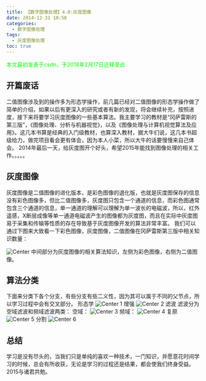 ```yaml
---
title: 【数字图像处理】4.0:灰度图像
date: 2014-12-31 10:58
categories:
  - 数字图像处理
tags:
  - 灰度图像处理
toc: true
---
```

<font color="00FF00">本文最初发表于csdn，于2018年2月17日迁移至此</font>

## 开篇废话
二值图像涉及到的操作多为形态学操作，前几篇已经对二值图像的形态学操作做了简单的介绍，如果以后有更深入的研究或者有新的发现，将会继续补充，按照进度，接下来将要学习灰度图像的一些基本算法。我主要学习的教材是“冈萨雷斯的第三版”，《图像处理、分析与机器视觉》，以及《图像处理与计算机视觉算法及应用》。这几本书算是经典的入门级教材，也算深入教材，据大牛们说，这几本书超级给力，做完项目看会更有体会，因为本人小菜，所以大牛的话要慢慢来自己体会。
2014年最后一天，给灰度图开个好头，希望2015年能找到图像处理的相关工作。。。。。
## 灰度图像

灰度图像是二值图像的进化版本，是彩色图像的退化版，也就是灰度图保存的信息没有彩色图像多，但比二值图像多，灰度图只包含一个通道的信息，而彩色图通常包含三个通道的信息，单一通道的理解可以理解为单一波长的电磁波，所以，红外遥感，X断层成像等单一通道电磁波产生的图像都为灰度图，而且在实际中灰度图易于采集和传输等性质的存在导致基于灰度图像开发的算法非常丰富。
我们可以通过下图来大致看一下彩色图像，灰度图像，二值图像在冈萨雷斯第三版中相关知识数量：

![Center][]
中间部分为灰度图像的相关算法知识，左侧为彩色图像，右侧为二值图像。

## 算法分类
下面来分类下各个分支，有些分支有些二义性，因为其可以属于不同的父节点，所以学习过程中会有交叉部分。
形态学
![Center 1][]
增强
![Center 2][]
滤波
滤波分为空域滤波和频域滤波两类：
空域：
![Center 3][]
频域：
![Center 4][]
复原
![Center 5][]
分割
![Center 6][]
## 总结
学习是没有尽头的，当我们只是单纯的喜欢一种技术，一门知识，并愿意花时间学习的时候，总会有所收获，无论是学习的过程还是结果，都会使我们终身受益。2015与诸君共勉。

[Center]: DIP-4-0-灰度图像/20141231103526460.png
[Center 1]: DIP-4-0-灰度图像/20141231104920282.png
[Center 2]: DIP-4-0-灰度图像/20141231104951796.png
[Center 3]: DIP-4-0-灰度图像/20141231105036987.png
[Center 4]: DIP-4-0-灰度图像/20141231105205703.png
[Center 5]: DIP-4-0-灰度图像/20141231105225984.png
[Center 6]: DIP-4-0-灰度图像/20141231105334125.png

